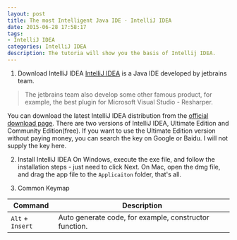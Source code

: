 ```yaml
---
layout: post
title: The most Intelligent Java IDE - IntelliJ IDEA
date: 2015-06-28 17:58:17
tags:
- IntelliJ IDEA
categories: IntelliJ IDEA
description: The tutoria will show you the basis of Intellij IDEA.
---
```


1. Download IntelliJ IDEA
[IntelliJ IDEA](http://www.jetbrains.com/idea/) is a Java IDE developed by jetbrains team.
> The jetbrains team also develop some other famous product, for example, the best plugin for Microsoft Visual Studio - Resharper.

You can download the latest IntelliJ IDEA distribution from the [official download page](http://www.jetbrains.com/idea/download/). There are two versions of IntelliJ IDEA, Ultimate Edition and Community Edition(free). If you want to use the Ultimate Edition version without paying money, you can search the key on Google or Baidu. I will not supply the key here.

2. Install IntelliJ IDEA
On Windows, execute the exe file, and follow the installation steps - just need to click Next.
On Mac, open the dmg file, and drag the app file to the `Applicaiton` folder, that's all.

3. Common Keymap

| Command                             |         Description                                                   |
| ----------------------------------- | --------------------------------------------------------------------- |
| `Alt` + `Insert`                    | Auto generate code, for example, constructor function.                |
